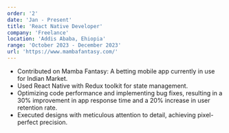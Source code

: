 ```yaml
---
order: '2'
date: 'Jan - Present'
title: 'React Native Developer'
company: 'Freelance'
location: 'Addis Ababa, Ehiopia'
range: 'October 2023 - December 2023'
url: 'https://www.mambafantasy.com/'
---
```


- Contributed on Mamba Fantasy: A betting mobile app currently in use for Indian Market.
- Used React Native with Redux toolkit for state management.
- Optimizing code performance and implementing bug fixes, resulting in a 30% improvement in app response time and a 20% increase in user retention rate.
- Executed designs with meticulous attention to detail, achieving pixel-perfect precision.